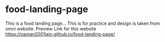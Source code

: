 # food-landing-page
This is a food landing page... This is for practice and design is taken from omni website.
Preview Link for this website
https://naman2001jain.github.io/food-landing-page/
